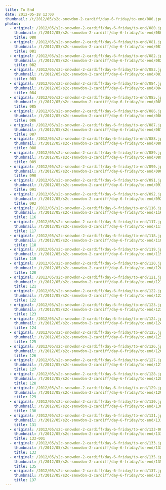 ```yaml
---
title: To End
date: 2012-05-18 12:00
thumbnail: /t/2012/05/s2c-snowdon-2-cardiff/day-6-friday/to-end/080.jpg
photos:
  - original: /2012/05/s2c-snowdon-2-cardiff/day-6-friday/to-end/080.jpg
    thumbnail: /t/2012/05/s2c-snowdon-2-cardiff/day-6-friday/to-end/080.jpg
    title: 080
  - original: /2012/05/s2c-snowdon-2-cardiff/day-6-friday/to-end/081.jpg
    thumbnail: /t/2012/05/s2c-snowdon-2-cardiff/day-6-friday/to-end/081.jpg
    title: 081
  - original: /2012/05/s2c-snowdon-2-cardiff/day-6-friday/to-end/082.jpg
    thumbnail: /t/2012/05/s2c-snowdon-2-cardiff/day-6-friday/to-end/082.jpg
    title: 082
  - original: /2012/05/s2c-snowdon-2-cardiff/day-6-friday/to-end/083.jpg
    thumbnail: /t/2012/05/s2c-snowdon-2-cardiff/day-6-friday/to-end/083.jpg
    title: 083
  - original: /2012/05/s2c-snowdon-2-cardiff/day-6-friday/to-end/084.jpg
    thumbnail: /t/2012/05/s2c-snowdon-2-cardiff/day-6-friday/to-end/084.jpg
    title: 084
  - original: /2012/05/s2c-snowdon-2-cardiff/day-6-friday/to-end/085.jpg
    thumbnail: /t/2012/05/s2c-snowdon-2-cardiff/day-6-friday/to-end/085.jpg
    title: 085
  - original: /2012/05/s2c-snowdon-2-cardiff/day-6-friday/to-end/086.jpg
    thumbnail: /t/2012/05/s2c-snowdon-2-cardiff/day-6-friday/to-end/086.jpg
    title: 086
  - original: /2012/05/s2c-snowdon-2-cardiff/day-6-friday/to-end/087.jpg
    thumbnail: /t/2012/05/s2c-snowdon-2-cardiff/day-6-friday/to-end/087.jpg
    title: 087
  - original: /2012/05/s2c-snowdon-2-cardiff/day-6-friday/to-end/088.jpg
    thumbnail: /t/2012/05/s2c-snowdon-2-cardiff/day-6-friday/to-end/088.jpg
    title: 088
  - original: /2012/05/s2c-snowdon-2-cardiff/day-6-friday/to-end/089.jpg
    thumbnail: /t/2012/05/s2c-snowdon-2-cardiff/day-6-friday/to-end/089.jpg
    title: 089
  - original: /2012/05/s2c-snowdon-2-cardiff/day-6-friday/to-end/090.jpg
    thumbnail: /t/2012/05/s2c-snowdon-2-cardiff/day-6-friday/to-end/090.jpg
    title: 090
  - original: /2012/05/s2c-snowdon-2-cardiff/day-6-friday/to-end/091.jpg
    thumbnail: /t/2012/05/s2c-snowdon-2-cardiff/day-6-friday/to-end/091.jpg
    title: 091
  - original: /2012/05/s2c-snowdon-2-cardiff/day-6-friday/to-end/092.jpg
    thumbnail: /t/2012/05/s2c-snowdon-2-cardiff/day-6-friday/to-end/092.jpg
    title: 092
  - original: /2012/05/s2c-snowdon-2-cardiff/day-6-friday/to-end/116.jpg
    thumbnail: /t/2012/05/s2c-snowdon-2-cardiff/day-6-friday/to-end/116.jpg
    title: 116
  - original: /2012/05/s2c-snowdon-2-cardiff/day-6-friday/to-end/117.jpg
    thumbnail: /t/2012/05/s2c-snowdon-2-cardiff/day-6-friday/to-end/117.jpg
    title: 117
  - original: /2012/05/s2c-snowdon-2-cardiff/day-6-friday/to-end/118.jpg
    thumbnail: /t/2012/05/s2c-snowdon-2-cardiff/day-6-friday/to-end/118.jpg
    title: 118
  - original: /2012/05/s2c-snowdon-2-cardiff/day-6-friday/to-end/119.jpg
    thumbnail: /t/2012/05/s2c-snowdon-2-cardiff/day-6-friday/to-end/119.jpg
    title: 119
  - original: /2012/05/s2c-snowdon-2-cardiff/day-6-friday/to-end/120.jpg
    thumbnail: /t/2012/05/s2c-snowdon-2-cardiff/day-6-friday/to-end/120.jpg
    title: 120
  - original: /2012/05/s2c-snowdon-2-cardiff/day-6-friday/to-end/121.jpg
    thumbnail: /t/2012/05/s2c-snowdon-2-cardiff/day-6-friday/to-end/121.jpg
    title: 121
  - original: /2012/05/s2c-snowdon-2-cardiff/day-6-friday/to-end/122.jpg
    thumbnail: /t/2012/05/s2c-snowdon-2-cardiff/day-6-friday/to-end/122.jpg
    title: 122
  - original: /2012/05/s2c-snowdon-2-cardiff/day-6-friday/to-end/123.jpg
    thumbnail: /t/2012/05/s2c-snowdon-2-cardiff/day-6-friday/to-end/123.jpg
    title: 123
  - original: /2012/05/s2c-snowdon-2-cardiff/day-6-friday/to-end/124.jpg
    thumbnail: /t/2012/05/s2c-snowdon-2-cardiff/day-6-friday/to-end/124.jpg
    title: 124
  - original: /2012/05/s2c-snowdon-2-cardiff/day-6-friday/to-end/125.jpg
    thumbnail: /t/2012/05/s2c-snowdon-2-cardiff/day-6-friday/to-end/125.jpg
    title: 125
  - original: /2012/05/s2c-snowdon-2-cardiff/day-6-friday/to-end/126.jpg
    thumbnail: /t/2012/05/s2c-snowdon-2-cardiff/day-6-friday/to-end/126.jpg
    title: 126
  - original: /2012/05/s2c-snowdon-2-cardiff/day-6-friday/to-end/127.jpg
    thumbnail: /t/2012/05/s2c-snowdon-2-cardiff/day-6-friday/to-end/127.jpg
    title: 127
  - original: /2012/05/s2c-snowdon-2-cardiff/day-6-friday/to-end/128.jpg
    thumbnail: /t/2012/05/s2c-snowdon-2-cardiff/day-6-friday/to-end/128.jpg
    title: 128
  - original: /2012/05/s2c-snowdon-2-cardiff/day-6-friday/to-end/129.jpg
    thumbnail: /t/2012/05/s2c-snowdon-2-cardiff/day-6-friday/to-end/129.jpg
    title: 129
  - original: /2012/05/s2c-snowdon-2-cardiff/day-6-friday/to-end/130.jpg
    thumbnail: /t/2012/05/s2c-snowdon-2-cardiff/day-6-friday/to-end/130.jpg
    title: 130
  - original: /2012/05/s2c-snowdon-2-cardiff/day-6-friday/to-end/131.jpg
    thumbnail: /t/2012/05/s2c-snowdon-2-cardiff/day-6-friday/to-end/131.jpg
    title: 131
  - original: /2012/05/s2c-snowdon-2-cardiff/day-6-friday/to-end/133-001.jpg
    thumbnail: /t/2012/05/s2c-snowdon-2-cardiff/day-6-friday/to-end/133-001.jpg
    title: 133-001
  - original: /2012/05/s2c-snowdon-2-cardiff/day-6-friday/to-end/133.jpg
    thumbnail: /t/2012/05/s2c-snowdon-2-cardiff/day-6-friday/to-end/133.jpg
    title: 133
  - original: /2012/05/s2c-snowdon-2-cardiff/day-6-friday/to-end/135.jpg
    thumbnail: /t/2012/05/s2c-snowdon-2-cardiff/day-6-friday/to-end/135.jpg
    title: 135
  - original: /2012/05/s2c-snowdon-2-cardiff/day-6-friday/to-end/137.jpg
    thumbnail: /t/2012/05/s2c-snowdon-2-cardiff/day-6-friday/to-end/137.jpg
    title: 137
---
```

